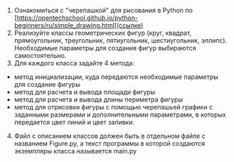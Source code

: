 1. Ознакомиться с "черепашкой" для рисования в Python по [https://opentechschool.github.io/python-beginners/ru/simple_drawing.html](ссылке)
2. Реализуйте классы геометрических фигур (круг, квадрат, прямоугольник, треугольник, пятиугольник, шестиугольник, эллипс). Необходимые параметры для создания фигур выбираются самостоятельно.
3. Для каждого класса задайте 4 метода:
- метод инициализации, куда передаются необходимые параметры для создание фигуры
- метод для расчета и вывода площади фигуры
- метод для расчета и вывода длины периметра фигуры
- метод для отрисовки фигуры с помощью черепашьей графики с заданными размерами и дополнительными параметрами, в которых передается цвет линий и цвет заливки.
4. Файл с описанием классов должен быть в отдельном файле с названием Figure.py, а текст программы в которой создаются экземпляры класса называется main.py